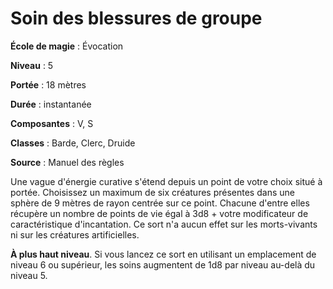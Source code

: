 # Soin des blessures de groupe

**École de magie** : Évocation

**Niveau** : 5

**Portée** : 18 mètres

**Durée** : instantanée

**Composantes** : V, S

**Classes** : Barde, Clerc, Druide

**Source** : Manuel des règles

Une vague d'énergie curative s'étend depuis un point de votre choix situé à portée. Choisissez un maximum de six créatures présentes dans une sphère de 9 mètres de rayon centrée sur ce point. Chacune d'entre elles récupère un nombre de points de vie égal à 3d8 + votre modificateur de caractéristique d'incantation. Ce sort n'a aucun effet sur les morts-vivants ni sur les créatures artificielles.

**À plus haut niveau**. Si vous lancez ce sort en utilisant un emplacement de niveau 6 ou supérieur, les soins augmentent de 1d8 par niveau au-delà du niveau 5.

